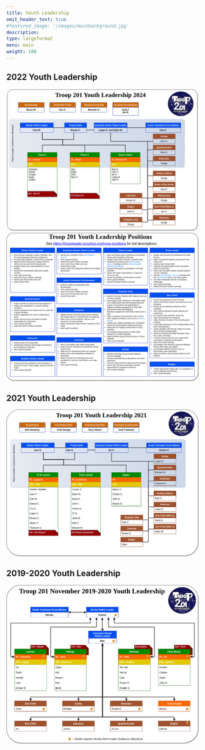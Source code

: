 ```yaml
---
title: Youth Leadership
omit_header_text: true
#featured_image: '/images/mainbackground.jpg'
description: 
type: largeformat
menu: main
weight: 100
---
```


## 2022 Youth Leadership

![Youth Leadership](/images/youth-leadership.drawio.png)
![Youth Descriptions](/images/youth-leadership-descriptions.drawio.png)

## 2021 Youth Leadership

![Youth Leadership](/images/youth-leadership-2021.drawio.png)

## 2019-2020 Youth Leadership

![Youth Leadership](/images/youth-leadership-2020.drawio.png)
